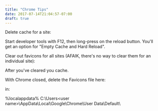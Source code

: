 ```yaml
---
title: "Chrome Tips"
date: 2017-07-14T21:04:57-07:00
draft: true
---
```


Delete cache for a site:  

Start developer tools with F12, then long-press on the reload button. You'll get an option for "Empty Cache and Hard Reload".

Clear out favicons for all sites (AFAIK, there's no way to clear them for an individual site):

After you've cleared you cache. 

With Chrome closed, delete the Favicons file here: 

 in:

%localappdata%
C:\Users\<user name>\AppData\Local\Google\Chrome\User Data\Default\

